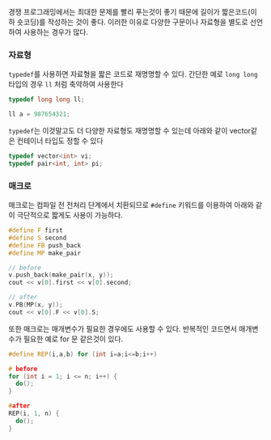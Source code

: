 경쟁 프로그래밍에서는 최대한 문제를 빨리 푸는것이 좋기 때문에 길이가 짧은코드(이하 숏코딩)를 작성하는 것이 좋다. 이러한 이유로 다양한 구문이나 자료형을 별도로 선언하여 사용하는 경우가 많다.

### 자료형
`typedef`를 사용하면 자료형을 짧은 코드로 재명명할 수 있다. 간단한 예로 `long long` 타입의 경우 `ll` 처럼 축약하여 사용한다
```cpp
typedef long long ll;

ll a = 987654321;
```

`typedef`는 이것말고도 더 다양한 자료형도 재명명할 수 있는데 아래와 같이 vector같은 컨테이너 타입도 정할 수 있다

```cpp
typedef vector<int> vi;
typedef pair<int, int> pi;
```

### 매크로
매크로는 컴파일 전 전처리 단계에서 치환되므로 `#define` 키워드를 이용하여 아래와 같이 극단적으로 짧게도 사용이 가능하다.

```cpp
#define F first
#define S second
#define FB push_back
#define MP make_pair

// before
v.push_back(make_pair(x, y));
cout << v[0].first << v[0].second;

// after
v.PB(MP(x, y));
cout << v[0].F << v[0].S;
```

또한 매크로는 매개변수가 필요한 경우에도 사용할 수 있다. 반복적인 코드면서 매개변수가 필요한 예로 for 문 같은것이 있다.

```cpp
#define REP(i,a,b) for (int i=a;i<=b;i++)

# before
for (int i = 1; i <= n; i++) {
  do();
}

#after
REP(i, 1, n) {
  do();
}
```